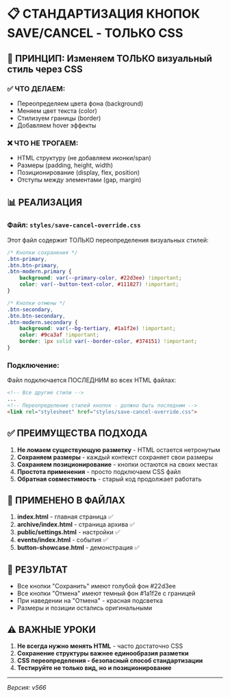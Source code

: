 # 📋 СТАНДАРТИЗАЦИЯ КНОПОК SAVE/CANCEL - ТОЛЬКО CSS

## 🎯 ПРИНЦИП: Изменяем ТОЛЬКО визуальный стиль через CSS

### ✅ ЧТО ДЕЛАЕМ:
- Переопределяем цвета фона (background)
- Меняем цвет текста (color)
- Стилизуем границы (border)
- Добавляем hover эффекты

### ❌ ЧТО НЕ ТРОГАЕМ:
- HTML структуру (не добавляем иконки/span)
- Размеры (padding, height, width)
- Позиционирование (display, flex, position)
- Отступы между элементами (gap, margin)

## 📊 РЕАЛИЗАЦИЯ

### Файл: `styles/save-cancel-override.css`

Этот файл содержит ТОЛЬКО переопределения визуальных стилей:

```css
/* Кнопки сохранения */
.btn-primary,
.btn.btn-primary,
.btn-modern.primary {
    background: var(--primary-color, #22d3ee) !important;
    color: var(--button-text-color, #111827) !important;
}

/* Кнопки отмены */
.btn-secondary,
.btn.btn-secondary,
.btn-modern.secondary {
    background: var(--bg-tertiary, #1a1f2e) !important;
    color: #9ca3af !important;
    border: 1px solid var(--border-color, #374151) !important;
}
```

### Подключение:
Файл подключается ПОСЛЕДНИМ во всех HTML файлах:
```html
<!-- Все другие стили -->
...
<!-- Переопределение стилей кнопок - должно быть последним -->
<link rel="stylesheet" href="styles/save-cancel-override.css">
```

## ✅ ПРЕИМУЩЕСТВА ПОДХОДА

1. **Не ломаем существующую разметку** - HTML остается нетронутым
2. **Сохраняем размеры** - каждый контекст сохраняет свои размеры
3. **Сохраняем позиционирование** - кнопки остаются на своих местах
4. **Простота применения** - просто подключаем CSS файл
5. **Обратная совместимость** - старый код продолжает работать

## 📍 ПРИМЕНЕНО В ФАЙЛАХ

1. **index.html** - главная страница ✅
2. **archive/index.html** - страница архива ✅
3. **public/settings.html** - настройки ✅
4. **events/index.html** - события ✅
5. **button-showcase.html** - демонстрация ✅

## 🎨 РЕЗУЛЬТАТ

- Все кнопки "Сохранить" имеют голубой фон #22d3ee
- Все кнопки "Отмена" имеют темный фон #1a1f2e с границей
- При наведении на "Отмена" - красная подсветка
- Размеры и позиции остались оригинальными

## ⚠️ ВАЖНЫЕ УРОКИ

1. **Не всегда нужно менять HTML** - часто достаточно CSS
2. **Сохранение структуры важнее единообразия разметки**
3. **CSS переопределения - безопасный способ стандартизации**
4. **Тестируйте не только вид, но и позиционирование**

---

*Версия: v566*